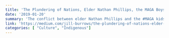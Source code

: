 ```yaml
---
title: 'The Plundering of Nations, Elder Nathan Phillips, the MAGA Boys, and MMIW'
date: '2019-01-20'
summary: 'The conflict between elder Nathan Phillips and the #MAGA kids is more than racism. The kids who were harassing the Omaha Nation elder may have been racist, but it’s still about the plundering of nations. Women and children disappear from reservation territory daily. The current laws make #MMIW cases likely fall under federal jurisdiction, but with additional complications and holes.'
link: 'https://medium.com/jill-burrows/the-plundering-of-nations-elder-nathan-phillips-the-maga-boys-and-mmiw-ce48806a478e'
categories: [ "Culture", "Indigenous"]
---
```


